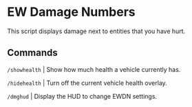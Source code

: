 # EW Damage Numbers

This script displays damage next to entities that you have hurt.

## Commands

`/showhealth` | Show how much health a vehicle currently has.

`/hidehealth` | Turn off the current vehicle health overlay.

`/dmghud` | Display the HUD to change EWDN settings.


